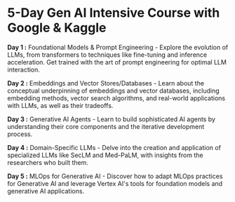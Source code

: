 # 5-Day Gen AI Intensive Course with Google & Kaggle

__Day 1 :__
Foundational Models & Prompt Engineering - Explore the evolution of LLMs, from transformers to techniques like fine-tuning and inference acceleration. Get trained with the art of prompt engineering for optimal LLM interaction.

__Day 2 :__
Embeddings and Vector Stores/Databases - Learn about the conceptual underpinning of embeddings and vector databases, including embedding methods, vector search algorithms, and real-world applications with LLMs, as well as their tradeoffs.

__Day 3 :__
Generative AI Agents - Learn to build sophisticated AI agents by understanding their core components and the iterative development process.

__Day 4 :__
Domain-Specific LLMs - Delve into the creation and application of specialized LLMs like SecLM and Med-PaLM, with insights from the researchers who built them.

__Day 5 :__
MLOps for Generative AI - Discover how to adapt MLOps practices for Generative AI and leverage Vertex AI's tools for foundation models and generative AI applications.
